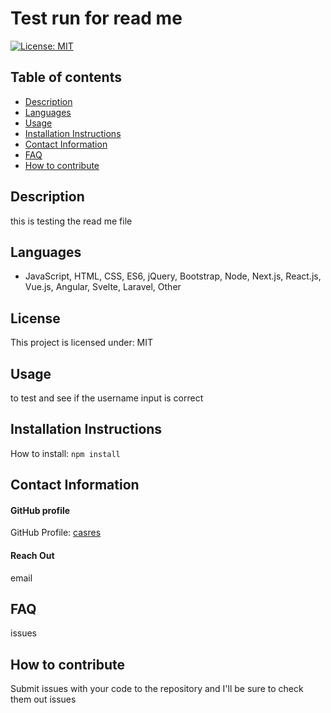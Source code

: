 
# **Test run for read me**

[![License: MIT](https://img.shields.io/badge/License-MIT-yellow.svg)](https://opensource.org/licenses/MIT)

## **Table of contents**
- [Description](#Description)
- [Languages](#Languages)
- [Usage](#Usage)
- [Installation Instructions](#InstallationInstructions)
- [Contact Information](#ContactInformation)
- [FAQ](#FAQ)
- [How to contribute](#Howtocontribute)

## **Description**
this is testing the read me file

## **Languages**
-  JavaScript, HTML, CSS, ES6, jQuery, Bootstrap, Node, Next.js, React.js, Vue.js, Angular, Svelte, Laravel, Other 


## **License**
This project is licensed under: MIT

## **Usage**
to test and see if the username input is correct

## **Installation Instructions**

How to install: 
``` npm install ```

## **Contact Information**

#### GitHub profile
GitHub Profile:
[casres](https://github.com/casres)

#### Reach Out
email

## **FAQ**
issues

## **How to contribute**
Submit issues with your code to the repository and I'll be sure to check them out 
issues
    